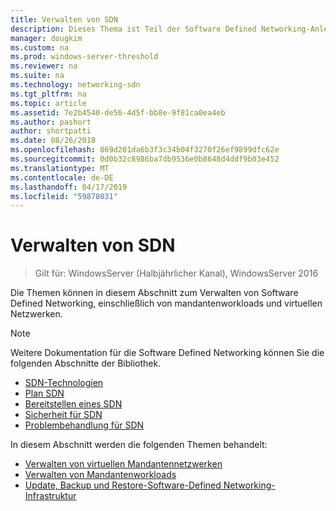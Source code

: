 ```yaml
---
title: Verwalten von SDN
description: Dieses Thema ist Teil der Software Defined Networking-Anleitung zur Verwendung zum Verwalten von Mandantenworkloads und virtuellen Netzwerken in Windows Server 2016.
manager: dougkim
ms.custom: na
ms.prod: windows-server-threshold
ms.reviewer: na
ms.suite: na
ms.technology: networking-sdn
ms.tgt_pltfrm: na
ms.topic: article
ms.assetid: 7e2b4540-de56-4d5f-bb8e-9f81ca0ea4eb
ms.author: pashort
author: shortpatti
ms.date: 08/26/2018
ms.openlocfilehash: 869d201da6b3f3c34b04f3270f26ef9899dfc62e
ms.sourcegitcommit: 0d0b32c8986ba7db9536e0b8648d4ddf9b03e452
ms.translationtype: MT
ms.contentlocale: de-DE
ms.lasthandoff: 04/17/2019
ms.locfileid: "59878031"
---
```

# <a name="manage-sdn"></a>Verwalten von SDN

>Gilt für: WindowsServer (Halbjährlicher Kanal), WindowsServer 2016

Die Themen können in diesem Abschnitt zum Verwalten von Software Defined Networking, einschließlich von mandantenworkloads und virtuellen Netzwerken.  
  
>[!NOTE]  
>Weitere Dokumentation für die Software Defined Networking können Sie die folgenden Abschnitte der Bibliothek.  
>- [SDN-Technologien](../technologies/Software-Defined-Networking-Technologies.md)  
>- [Plan SDN](../plan/plan-a-software-defined-network-infrastructure.md)  
>- [Bereitstellen eines SDN](../deploy/Deploy-Software-Defined-Networking.md)
>- [Sicherheit für SDN](../security/sdn-security-top.md)
>- [Problembehandlung für SDN](../troubleshoot/Troubleshoot-Software-Defined-Networking.md)  

In diesem Abschnitt werden die folgenden Themen behandelt:  
  
- [Verwalten von virtuellen Mandantennetzwerken](Manage-Tenant-Virtual-Networks.md)
- [Verwalten von Mandantenworkloads](Manage-Tenant-Workloads.md)
- [Update, Backup und Restore-Software-Defined Networking-Infrastruktur](Update-Backup-Restore.md)

